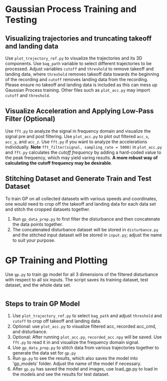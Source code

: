 # Gaussian Process Training and Testing

## Visualizing trajectories and truncating takeoff and landing data
Use `plot_trejectory_ref.py` to visualize the trajectories and its 3D components. Use `bag_path` variable to select different trajectories to be processed. Adjust variables `cutoff` and `threshold` to remove takeoff and landing data, where `threshold` removes takeoff data towards the beginning of the recording and `cutoff` removes landing data from the recording. Please ensure no takeoff and landing data is included as this can mess up Gaussian Process training. Other files such as `plot_acc.py` may import `cutoff` and `threshold`. 

## Visualize Acceleration and Applying Low-Pass Filter (Optional)
Use `fft.py` to analyze the signal in frequency domain and visualize the signal pre and post filtering.
Use `plot_acc.py` to plot out filtered `acc_x`, `acc_y`, and `acc_z`. Use `fft.py` if you want to analyze the accelerations individually.
**Note**
`fft_filter(signal, sampling_rate = 5000)` in `plot_acc.py` and `fft.py` calculates the _cutoff frequency_ by adding a hard-coded value to the peak frequency, which may yield varing results. **A more robust way of calculating the cutoff frequency may be desirable**.

## Stitching Dataset and Generate Train and Test Dataset


To train GP on all collected datasets with various speeds and coordinates, one would need to crop off the takeoff and landing data for each data set and stitch the cropped datasets together. 
1. Run `gp_data_prep.py` to first filter the disturbance and then concatenate the data points together.
2. The concatenated disturbance dataset will be stored in `disturbance.py` and the stitched input dataset will be stored in `input.py`; adjust the name to suit your purpose.


# GP Training and Plotting

Use `gp.py` to train gp model for all 3 dimensions of the filtered disturbance with respect to all six inputs. The script saves its training dataset, test dataset, and the whole data set.

#

## Steps to train GP Model
1. Use `plot_trajectory_ref.py` to select `bag_path` and adjust `threshold` and `cutoff` to crop off takeoff and landing data.
2. Optional: use `plot_acc.py` to visualize filtered acc, recorded acc_cmd, and disturbance.
3. Optional: After running `plot_acc.py`, `recorded_acc.npy` will be saved. Use `fft.py` to read it in and visualize the frequency domain signal.
4. Use `gp_data_prep.py` to stitch data from various trajectories together to generate the data set for `gp.py`
5. Run `gp.py` to see the results, which also saves the model into 'gp_models' folder. Adjust the name of the model if necessary.
6. After `gp.py` has saved the model and images, use load_gp.py to load in the models and see the results for test dataset.
